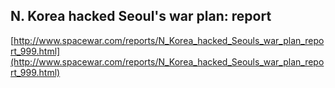 ## N. Korea hacked Seoul's war plan: report
  
  [http://www.spacewar.com/reports/N_Korea_hacked_Seouls_war_plan_report_999.html](http://www.spacewar.com/reports/N_Korea_hacked_Seouls_war_plan_report_999.html)